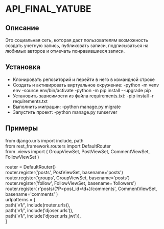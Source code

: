 # API_FINAL_YATUBE
## Описание

Это социальная сеть, которая даст пользователям возможность создать учетную запись, публиковать записи, подписываться на любимых авторов и отмечать понравившиеся записи.

## Установка

- Клонировать репозиторий и перейти в него в командной строке
- Cоздать и активировать виртуальное окружение:
    -python -m venv env
    -source env/bin/activate
    -python -m pip install --upgrade pip
- Установить зависимости из файла requirements.txt:
    -pip install -r requirements.txt
- Выполнить миграции:
   -python manage.py migrate
- Запустить проект:
    -python manage.py runserver

## Примеры 
from django.urls import include, path  
from rest_framework.routers import DefaultRouter  
from .views import (
    GroupViewSet, PostViewSet, CommentViewSet, FollowViewSet
)

router = DefaultRouter()  
router.register('posts', PostViewSet, basename='posts')  
router.register('groups', GroupViewSet, basename='posts')  
router.register('follow', FollowViewSet, basename='followers')  
router.register(
    r'posts/(?P<post_id>\d+)/comments', CommentViewSet,
    basename='comments'
)  
urlpatterns = [  
    path('v1/', include(router.urls)),  
    path('v1/', include('djoser.urls')),  
    path('v1/', include('djoser.urls.jwt')),  
]
